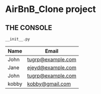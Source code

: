 # AirBnB_Clone project
## THE CONSOLE

`__init__.py`

| Name     | Email    |
| -------- | -------- |
| John     | tugrp@example.com |
| Jane     | ejeyd@example.com |
| John     | tugrp@example.com |
|kobby| kobby@gmail.com|